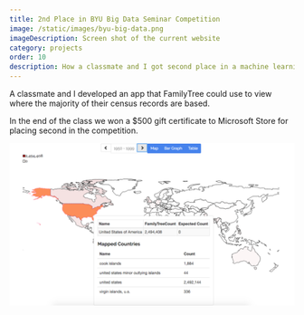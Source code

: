 ```yaml
---
title: 2nd Place in BYU Big Data Seminar Competition
image: /static/images/byu-big-data.png
imageDescription: Screen shot of the current website
category: projects
order: 10
description: How a classmate and I got second place in a machine learning competition
---
```


A classmate and I developed an app that FamilyTree could use to view where the majority of their census records are based.

In the end of the class we won a $500 gift certificate to Microsoft Store for placing second in the competition.

![Demo of Collaborative Workspace](/static/images/family-search)